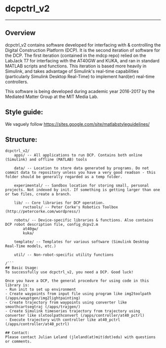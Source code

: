# dcpctrl_v2
-----------------

## Overview
dcpctrl_v2 contains software developed for interfacing with & controlling the Digital Construction Platform (DCP). It is the second iteration of software for the DCP. The first iteration (contained in the mdcp repo) relied on the LabJack T7 for interfacing with the AT40GW and KUKA, and ran in standard MATLAB scripts and functions. This iteration is based more heavily in Simulink, and takes advantage of Simulink's real-time capabilities (particularly Simulink Desktop Real-Time) to implement hard(er) real-time controllers.

This software is being developed during academic year 2016-2017 by the Mediated Matter Group at the MIT Media Lab.

## Style guide:
We vaguely follow https://sites.google.com/site/matlabstyleguidelines/

## Structure:
```
dcpctrl_v2/
	apps/ -- All applications to run DCP. Contains both online (Simulink) and offline (MATLAB) tools
	
	data/ -- Location to store data generated by programs. Do not commit data to repository unless you have a very good readson - this folder should be generally regarded as a temp folder.
	
	experimental/ -- Sandbox location for storing small, personal projects. Not indexed by init. If something is getting larger than one or two files, create a branch.	

	lib/ -- Core libraries for DCP operation.
		rvctools/ -- Peter Corke's Robotics Toolbox (http://petercorke.com/wordpress/)
		
	robots/ -- Device-specific libraries & functions. Also contains DCP robot description file, config_dcpv2.m
		at40gw/
		kuka/
		
	template/ -- Templates for various software (Simulink Desktop Real-Time models, etc.)
	
	util/ -- Non-robot-specific utility functions

/```
## Basic Usage:
To successfully use dcpctrl_v2, you need a DCP. Good luck!

Once you have a DCP, the general procedure for using code in this library is:
- Run init to set up environment
- Create waypoints from input file using program like img2toolpath (/apps/wayptgen/img2lightpainting)
- Create trajectory from waypoints using converter like smoothcartsegtraj (/apps/trajgen/)
- Create Simulink timeseries trajectory from trajectory using converter like slxtoolpathconvert (/apps/controller/at40_pctrl)
- Execute trajectory with controller like at40_pctrl (/apps/controller/at40_pctrl)

## Contact:
Please contact Julian Leland (jleland(at)mit(dot)edu) with questions or comments.

